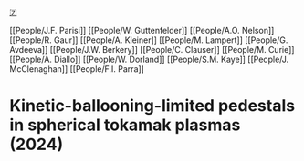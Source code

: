 [🇿](zotero://select/groups/5372906/items/UD2XEJUV)

[[People/J.F. Parisi]] [[People/W. Guttenfelder]] [[People/A.O. Nelson]] [[People/R. Gaur]] [[People/A. Kleiner]] [[People/M. Lampert]] [[People/G. Avdeeva]] [[People/J.W. Berkery]] [[People/C. Clauser]] [[People/M. Curie]] [[People/A. Diallo]] [[People/W. Dorland]] [[People/S.M. Kaye]] [[People/J. McClenaghan]] [[People/F.I. Parra]] 
# Kinetic-ballooning-limited pedestals in spherical tokamak plasmas (2024)

